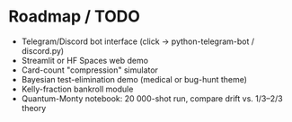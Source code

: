 # Roadmap / TODO

- Telegram/Discord bot interface (click → python-telegram-bot / discord.py)
- Streamlit or HF Spaces web demo
- Card-count "compression" simulator
- Bayesian test-elimination demo (medical or bug-hunt theme)
- Kelly-fraction bankroll module
- Quantum-Monty notebook: 20 000-shot run, compare drift vs. 1/3–2/3 theory
